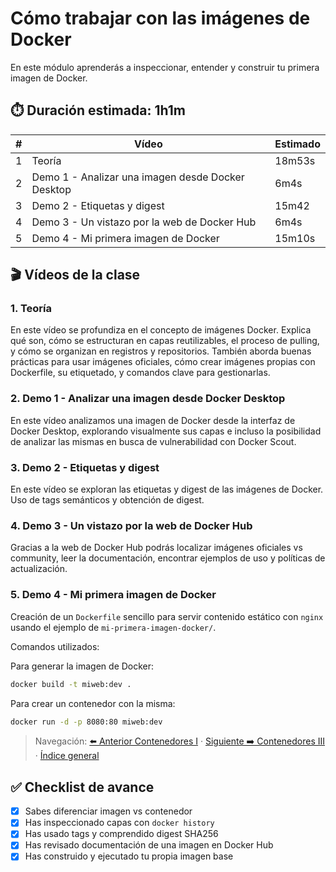 # Cómo trabajar con las imágenes de Docker <a id="top"></a>

En este módulo aprenderás a inspeccionar, entender y construir tu primera imagen de Docker.

## ⏱️ Duración estimada: 1h1m

| # | Vídeo | Estimado |
|---|-------|----------|
| 1 | Teoría | 18m53s |
| 2 | Demo 1 - Analizar una imagen desde Docker Desktop | 6m4s |
| 3 | Demo 2 - Etiquetas y digest | 15m42 |
| 4 | Demo 3 - Un vistazo por la web de Docker Hub | 6m4s |
| 5 | Demo 4 - Mi primera imagen de Docker | 15m10s |

## 🎬 Vídeos de la clase <a id="videos"></a>

### 1. Teoría <a id="v2-teoria"></a>

En este vídeo se profundiza en el concepto de imágenes Docker. Explica qué son, cómo se estructuran en capas reutilizables, el proceso de pulling, y cómo se organizan en registros y repositorios. También aborda buenas prácticas para usar imágenes oficiales, cómo crear imágenes propias con Dockerfile, su etiquetado, y comandos clave para gestionarlas.

### 2. Demo 1 - Analizar una imagen desde Docker Desktop <a id="v2-demo1-analizar-imagen"></a>

En este vídeo analizamos una imagen de Docker desde la interfaz de Docker Desktop, explorando visualmente sus capas e incluso la posibilidad de analizar las mismas en busca de vulnerabilidad con Docker Scout.

### 3. Demo 2 - Etiquetas y digest <a id="v2-demo2-etiquetas-digest"></a>

En este vídeo se exploran las etiquetas y digest de las imágenes de Docker. Uso de tags semánticos y obtención de digest.

### 4. Demo 3 - Un vistazo por la web de Docker Hub <a id="v2-demo3-docker-hub"></a>

Gracias a la web de Docker Hub podrás localizar imágenes oficiales vs community, leer la documentación, encontrar ejemplos de uso y políticas de actualización.

### 5. Demo 4 - Mi primera imagen de Docker <a id="v2-demo4-primera-imagen"></a>

Creación de un `Dockerfile` sencillo para servir contenido estático con `nginx` usando el ejemplo de `mi-primera-imagen-docker/`. 

Comandos utilizados:

Para generar la imagen de Docker:

```bash
docker build -t miweb:dev .
```

Para crear un contenedor con la misma:

 ```bash
 docker run -d -p 8080:80 miweb:dev
 ```

> Navegación: [⬅️ Anterior Contenedores I](../contenedores-i/README.md#videos) · [Siguiente ➡️ Contenedores III](../contenedores-iii/README.md#videos) · [Índice general](../README.md#videos-index)


## ✅ Checklist de avance

- [x] Sabes diferenciar imagen vs contenedor
- [x] Has inspeccionado capas con `docker history`
- [x] Has usado tags y comprendido digest SHA256
- [x] Has revisado documentación de una imagen en Docker Hub
- [x] Has construido y ejecutado tu propia imagen base
